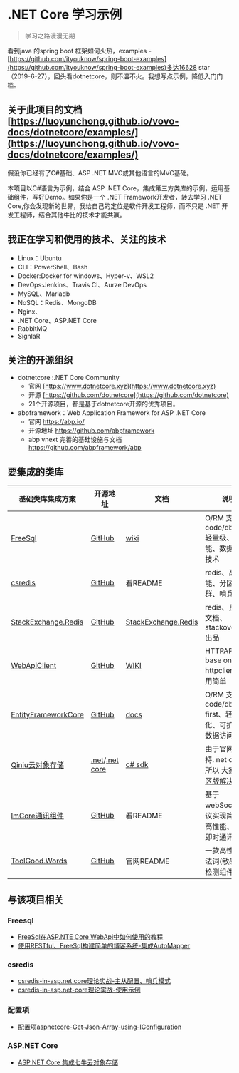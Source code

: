 # .NET Core  学习示例
> 学习之路漫漫无期

看到java 的spring boot 框架如何火热，examples - [https://github.com/ityouknow/spring-boot-examples](https://github.com/ityouknow/spring-boot-examples)多达16628 star（2019-6-27），回头看dotnetcore，则不温不火。我想写点示例，降低入门门槛。

## 关于此项目的文档 [https://luoyunchong.github.io/vovo-docs/dotnetcore/examples/](https://luoyunchong.github.io/vovo-docs/dotnetcore/examples/)

假设你已经有了C#基础、ASP .NET MVC或其他语言的MVC基础。 

本项目以C#语言为示例，结合 ASP .NET Core，集成第三方类库的示例，运用基础组件，写好Demo。如果你是一个 .NET Framework开发者，转去学习 .NET Core,你会发现新的世界，我给自己的定位是软件开发工程师，而不只是 .NET 开发工程师，结合其他牛比的技术才能共赢。


## 我正在学习和使用的技术、关注的技术
- Linux：Ubuntu
- CLI：PowerShell、Bash
- Docker:Docker for windows、Hyper-v、WSL2
- DevOps:Jenkins、Travis CI、Aurze DevOps
- MySQL、Mariadb
- NoSQL：Redis、MongoDB
- Nginx、
- .NET Core、ASP.NET Core
- RabbitMQ
- SignlaR

## 关注的开源组织

- dotnetcore :.NET Core Community
    - 官网 [https://www.dotnetcore.xyz](https://www.dotnetcore.xyz)
    - 开源 [https://github.com/dotnetcore](https://github.com/dotnetcore)
    - 21个开源项目，都是基于dotnetcore开源的优秀项目。
- abpframework：Web Application Framework for ASP .NET Core 
    - 官网 https://abp.io/
    - 开源地址 https://github.com/abpframework
    - abp vnext 完善的基础设施与文档  https://github.com/abpframework/abp

## 要集成的类库
| 基础类库集成方案                                                                                                                                                                      | 开源地址                                                                                            | 文档                                                                        | 说明                                                                                              |
| ------------------------------------------------------------------------------------------------------------------------------------------------------------------------------------- | --------------------------------------------------------------------------------------------------- | --------------------------------------------------------------------------- | ------------------------------------------------------------------------------------------------- |
| [FreeSql](https://github.com/luoyunchong/dotnetcore-examples/tree/master/aspnetcore-freesql)                                                                                          | [GitHub](https://github.com/2881099/FreeSql)                                                        | [wiki](https://github.com/2881099/FreeSql/wiki)                             | O/RM 支持code/db first,轻量级、高性能、数据访问技术                                               |
| [csredis](https://github.com/luoyunchong/dotnetcore-examples/tree/master/dotnetcore-redis)                                                                                           | [GitHub](https://github.com/2881099/csredis)                                                        | 看README                                                                    | redis、高性能、分区、集群、哨兵                                                                   |
| [StackExchange.Redis](https://github.com/luoyunchong/dotnetcore-examples/tree/master/dotnetcore-redis)                                                                               | [GitHub](https://github.com/StackExchange/StackExchange.Redis)                                      | [StackExchange.Redis](https://stackexchange.github.io/StackExchange.Redis/) | redis、良好的文档、stackoverflow出品                                                              |
| [WebApiClient](https://github.com/luoyunchong/dotnetcore-examples/tree/master/dotnet-core-webapiclient)                                                                               | [GitHub](https://github.com/dotnetcore/WebApiClient)                                                | [WIKI](https://github.com/dotnetcore/WebApiClient/wiki)                     | HTTPAPI、base on httpclient、使用简单                                                             |
| [EntityFrameworkCore](https://github.com/luoyunchong/dotnetcore-examples/tree/master/dotnet-core-efcore)                                                                              | [GitHub](https://github.com/aspnet/EntityFrameworkCore)                                             | [docs](https://docs.microsoft.com/ef/core)                                  | O/RM 支持code/db first、轻量化、可扩展、数据访问技术                                              |
| [Qiniu云对象存储](https://github.com/luoyunchong/dotnetcore-examples/tree/master/aspnetcore-qiniu)                                                                                    | [.net](https://github.com/qiniu/csharp-sdk)/[.net core](https://github.com/Hello-Mango/MQiniu.Core) | [c# sdk](https://developer.qiniu.com/kodo/sdk/1237/csharp)                  | 由于官网未支持. net core，所以 大家看[社区版解决方案](https://github.com/Hello-Mango/MQiniu.Core) |
| [ImCore通讯组件](https://github.com/luoyunchong/dotnetcore-examples/tree/master/dotnet-core-im)                                                                                       | [GitHub](https://github.com/2881099/im)                                                             | 看README                                                                    | 基于webSocket 协议实现简易、高性能、集群即时通讯组件                                              |
| [ToolGood.Words](https://github.com/luoyunchong/dotnetcore-examples/blob/7b01de64b8/aspnetcore-%E6%95%8F%E6%84%9F%E8%AF%8D%E5%A4%84%E7%90%86/StopWords/Controllers/WordController.cs) | [GitHub](https://github.com/toolgood/ToolGood.Words)                                                | 官网README                                                                  | 一款高性能非法词(敏感词)检测组件                                                                  |

## 与该项目相关
### Freesql
* [FreeSql在ASP.NTE Core WebApi中如何使用的教程](https://blog.igeekfan.cn/2019/06/30/re-start/FreeSql-aspnetcore-how-to-use/)
* [使用RESTful、FreeSql构建简单的博客系统-集成AutoMapper](https://blog.igeekfan.cn/2019/06/30/re-start/FreeSql-sample-blog-RESTful/)
### csredis
* [csredis-in-asp.net core理论实战-主从配置、哨兵模式](https://blog.igeekfan.cn/2019/07/06/re-start/csredis-in-asp-net-core-master-slaver/)
* [csredis-in-asp.net-core理论实战-使用示例](https://blog.igeekfan.cn/2019/07/07/re-start/csredis-in-asp.net-core-how-to-use/)

### 配置项
* 配置项[aspnetcore-Get-Json-Array-using-IConfiguration](https://blog.igeekfan.cn/2019/07/07/dotnetcore/aspnetcore-Get-Json-Array-using-IConfiguration/)

### ASP.NET Core
* [ASP.NET Core 集成七牛云对象存储](https://blog.igeekfan.cn/2019/07/28/dotnetcore/Qiniu-Object-Storage/)
